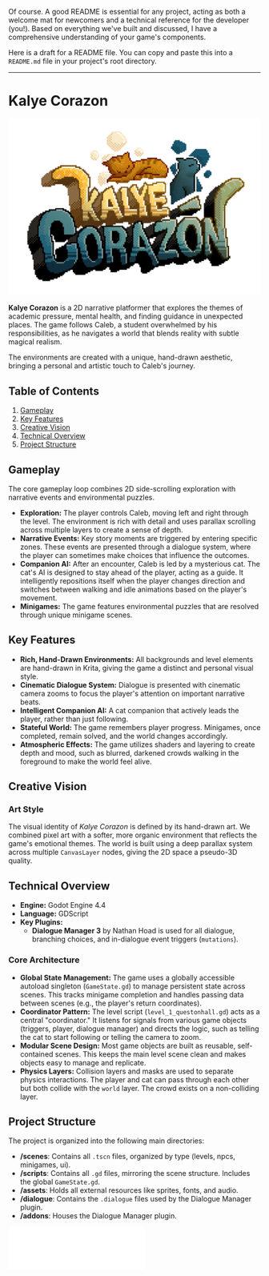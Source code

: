 Of course. A good README is essential for any project, acting as both a welcome mat for newcomers and a technical reference for the developer (you!). Based on everything we've built and discussed, I have a comprehensive understanding of your game's components.

Here is a draft for a README file. You can copy and paste this into a `README.md` file in your project's root directory.

---

# Kalye Corazon

![KalyeCorazon](logo.png) <!-- Replace with a nice screenshot of your game -->

**Kalye Corazon** is a 2D narrative platformer that explores the themes of academic pressure, mental health, and finding guidance in unexpected places. The game follows Caleb, a student overwhelmed by his responsibilities, as he navigates a world that blends reality with subtle magical realism.

The environments are created with a unique, hand-drawn aesthetic, bringing a personal and artistic touch to Caleb's journey.

## Table of Contents

1.  [Gameplay](#gameplay)
2.  [Key Features](#key-features)
3.  [Creative Vision](#creative-vision)
4.  [Technical Overview](#technical-overview)
5.  [Project Structure](#project-structure)

## Gameplay

The core gameplay loop combines 2D side-scrolling exploration with narrative events and environmental puzzles.

-   **Exploration:** The player controls Caleb, moving left and right through the level. The environment is rich with detail and uses parallax scrolling across multiple layers to create a sense of depth.
-   **Narrative Events:** Key story moments are triggered by entering specific zones. These events are presented through a dialogue system, where the player can sometimes make choices that influence the outcomes.
-   **Companion AI:** After an encounter, Caleb is led by a mysterious cat. The cat's AI is designed to stay ahead of the player, acting as a guide. It intelligently repositions itself when the player changes direction and switches between walking and idle animations based on the player's movement.
-   **Minigames:** The game features environmental puzzles that are resolved through unique minigame scenes.

## Key Features

-   **Rich, Hand-Drawn Environments:** All backgrounds and level elements are hand-drawn in Krita, giving the game a distinct and personal visual style.
-   **Cinematic Dialogue System:** Dialogue is presented with cinematic camera zooms to focus the player's attention on important narrative beats.
-   **Intelligent Companion AI:** A cat companion that actively leads the player, rather than just following.
-   **Stateful World:** The game remembers player progress. Minigames, once completed, remain solved, and the world changes accordingly.
-   **Atmospheric Effects:** The game utilizes shaders and layering to create depth and mood, such as blurred, darkened crowds walking in the foreground to make the world feel alive.

## Creative Vision

### Art Style

The visual identity of *Kalye Corazon* is defined by its hand-drawn art. We combined pixel art with a softer, more organic environment that reflects the game's emotional themes. The world is built using a deep parallax system across multiple `CanvasLayer` nodes, giving the 2D space a pseudo-3D quality.


## Technical Overview

-   **Engine:** Godot Engine 4.4
-   **Language:** GDScript
-   **Key Plugins:**
    -   **Dialogue Manager 3** by Nathan Hoad is used for all dialogue, branching choices, and in-dialogue event triggers (`mutations`).

### Core Architecture

-   **Global State Management:** The game uses a globally accessible autoload singleton (`GameState.gd`) to manage persistent state across scenes. This tracks minigame completion and handles passing data between scenes (e.g., the player's return coordinates).
-   **Coordinator Pattern:** The level script (`level_1_questonhall.gd`) acts as a central "coordinator." It listens for signals from various game objects (triggers, player, dialogue manager) and directs the logic, such as telling the cat to start following or telling the camera to zoom.
-   **Modular Scene Design:** Most game objects are built as reusable, self-contained scenes. This keeps the main level scene clean and makes objects easy to manage and replicate.
-   **Physics Layers:** Collision layers and masks are used to separate physics interactions. The player and cat can pass through each other but both collide with the `world` layer. The crowd exists on a non-colliding layer.

## Project Structure

The project is organized into the following main directories:

-   **/scenes**: Contains all `.tscn` files, organized by type (levels, npcs, minigames, ui).
-   **/scripts**: Contains all `.gd` files, mirroring the scene structure. Includes the global `GameState.gd`.
-   **/assets**: Holds all external resources like sprites, fonts, and audio.
-   **/dialogue**: Contains the `.dialogue` files used by the Dialogue Manager plugin.
-   **/addons**: Houses the Dialogue Manager plugin.

![Logicakes](Logicakes.png)
